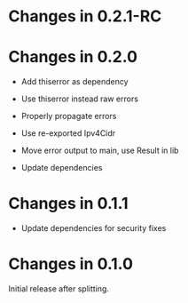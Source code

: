# Changes in 0.2.1-RC

# Changes in 0.2.0

-   Add thiserror as dependency

-   Use thiserror instead raw errors

-   Properly propagate errors

-   Use re-exported Ipv4Cidr

-   Move error output to main, use Result in lib

-   Update dependencies

# Changes in 0.1.1

-   Update dependencies for security fixes

# Changes in 0.1.0

Initial release after splitting.

